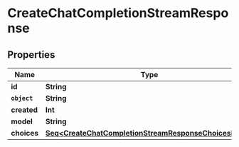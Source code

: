 

# CreateChatCompletionStreamResponse


## Properties

Name | Type | Description | Notes
------------ | ------------- | ------------- | -------------
**id** | **String** |  | 
**`object`** | **String** |  | 
**created** | **Int** |  | 
**model** | **String** |  | 
**choices** | [**Seq&lt;CreateChatCompletionStreamResponseChoicesInner&gt;**](CreateChatCompletionStreamResponseChoicesInner.md) |  | 



